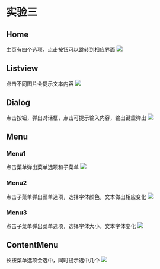 # 实验三
## Home
主页有四个选项，点击按钮可以跳转到相应界面
<image src="https://github.com/116052017095/Android/blob/master/Lable3%E8%BF%90%E8%A1%8C%E7%BB%93%E6%9E%9C/home.png">

## Listview
点击不同图片会提示文本内容
<image src="https://github.com/116052017095/Android/blob/master/Lable3%E8%BF%90%E8%A1%8C%E7%BB%93%E6%9E%9C/listview.png">
  
  ## Dialog
  点击按钮，弹出对话框，点击可提示输入内容，输出键盘弹出
  <image src="https://github.com/116052017095/Android/blob/master/Lable3%E8%BF%90%E8%A1%8C%E7%BB%93%E6%9E%9C/dialog.png">
 
 ## Menu
 ### Menu1
 点击菜单弹出菜单选项和子菜单
 <image src="https://github.com/116052017095/Android/blob/master/Lable3%E8%BF%90%E8%A1%8C%E7%BB%93%E6%9E%9C/menu1.png">
 
 ### Menu2
 点击子菜单弹出菜单选项，选择字体颜色，文本做出相应变化
 <image src="https://github.com/116052017095/Android/blob/master/Lable3%E8%BF%90%E8%A1%8C%E7%BB%93%E6%9E%9C/menu2.png">
  
  ### Menu3
  点击子菜单弹出菜单选项，选择字体大小，文本字体变化
  <image src="https://github.com/116052017095/Android/blob/master/Lable3%E8%BF%90%E8%A1%8C%E7%BB%93%E6%9E%9C/menu3.png">
  
  ## ContentMenu
  长按菜单选项会选中，同时提示选中几个
  <image src="https://github.com/116052017095/Android/blob/master/Lable3%E8%BF%90%E8%A1%8C%E7%BB%93%E6%9E%9C/contenmenu.png">
